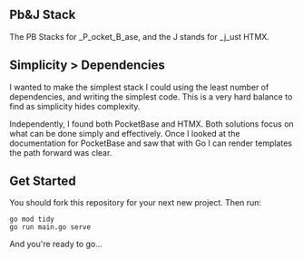 ## Pb&J Stack

The PB Stacks for _P_ocket_B_ase, and the J stands for _j_ust HTMX.


## Simplicity > Dependencies

I wanted to make the simplest stack I could using the least number of dependencies, and writing the simplest code. This is a very hard balance to find as simplicity hides complexity.

Independently, I found both PocketBase and HTMX. Both solutions focus on what can be done simply and effectively. Once I looked at the documentation for PocketBase and saw that with Go I can render templates the path forward was clear.


## Get Started

You should fork this repository for your next new project. Then run:

```
go mod tidy
go run main.go serve

```


And you're ready to go...



